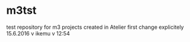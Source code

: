 # m3tst
test repository for m3 projects created in Atelier
first change explicitely 15.6.2016 v ikemu v 12:54
